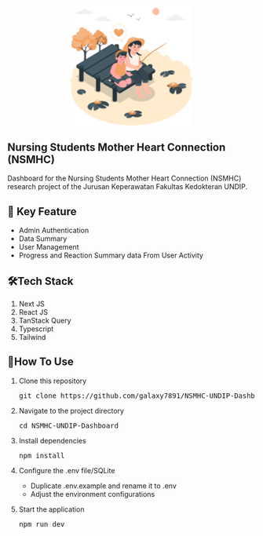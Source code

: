 <p align="center"><img src="https://github.com/Raafina/NSMHC-UNDIP-Dashboard/blob/main/public/images/logo/NSMHC_Logo.svg" width="250" alt="LoyalCust Logo"></p>


## Nursing Students Mother Heart Connection (NSMHC)

Dashboard for the Nursing Students Mother Heart Connection (NSMHC) research project of the Jurusan Keperawatan Fakultas Kedokteran UNDIP.

## 🚀 Key Feature
<ul>
    <li>Admin Authentication</li>
    <li>Data Summary</li>
    <li>User Management</li>
    <li>Progress and Reaction Summary data From User Activity</li>
</ul>

## 🛠️Tech Stack
<ol>
    <li>Next JS</li>
    <li>React JS</li>
    <li>TanStack Query</li>
    <li>Typescript</li>
    <li>Tailwind</li>
</ol>

## 🎯How To Use
<ol>
    <li>
        <p>Clone this repository</p>
        <p><pre>git clone https://github.com/galaxy7891/NSMHC-UNDIP-Dashboard.git</pre></p>
    </li>
    <li>
        <p>Navigate to the project directory</p>
        <p><pre>cd NSMHC-UNDIP-Dashboard</pre></p>
    </li>
    <li>
        <p>Install dependencies</p>
        <p><pre>npm install</pre></p>
    </li>
    <li>
        <p>Configure the .env file/SQLite</p>
        <ul>
            <li>Duplicate .env.example and rename it to .env</li>
            <li>Adjust the environment configurations</li>
        </ul>
    </li>
    <li>
        <p>Start the application</p>
        <p><pre>npm run dev</pre></p>
    </li>
</ol>
